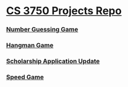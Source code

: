# [CS 3750 Projects Repo](https://github.com/jayprestonwaters/CS3750_Projects)

### [Number Guessing Game](numberguessing.md)

### [Hangman Game](hangman.md)

### [Scholarship Application Update](scholarship.md)

### [Speed Game](speed.md)
